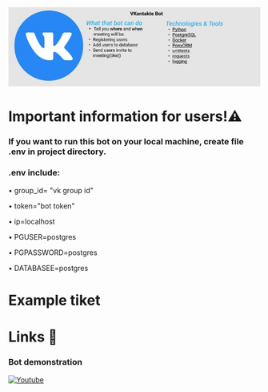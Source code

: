 ![Header](https://github.com/Brainisthekey/VKontakte-Bot/blob/main/data/Project_image.png)

# Important information for users!⚠️
### If you want to run this bot on your local machine, create file .env in project directory.
### .env include:
• group_id= "vk group id"  

• token="bot token"  

• ip=localhost  

• PGUSER=postgres  

• PGPASSWORD=postgres  

• DATABASEE=postgres

# Example tiket
[](https://github.com/Brainisthekey/Telegram-CryptoInfoBot/blob/master/data/Project_image.png)

# Links 🔗
### Bot demonstration
[![Youtube](https://img.shields.io/badge/-Youtube-090909?style=for-the-badge&logo=Youtube&logoColor=ed250e)](https://youtu.be/780xhobW6Ww)
